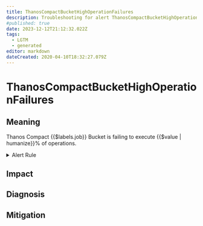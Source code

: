 ```yaml
---
title: ThanosCompactBucketHighOperationFailures
description: Troubleshooting for alert ThanosCompactBucketHighOperationFailures
#published: true
date: 2023-12-12T21:12:32.022Z
tags: 
  - LGTM
  - generated
editor: markdown
dateCreated: 2020-04-10T18:32:27.079Z
---
```


# ThanosCompactBucketHighOperationFailures

## Meaning
[//]: # "Short paragraph that explains what the alert means"
Thanos Compact {{$labels.job}} Bucket is failing to execute {{$value | humanize}}% of operations.

<details>
  <summary>Alert Rule</summary>

{{% rule "thanos/thanos-compactor.yml" "ThanosCompactBucketHighOperationFailures" %}}

{{% comment %}}

```yaml
alert: ThanosCompactBucketHighOperationFailures
expr: (sum by (job) (rate(thanos_objstore_bucket_operation_failures_total{job=~".*thanos-compact.*"}[5m])) / sum by (job) (rate(thanos_objstore_bucket_operations_total{job=~".*thanos-compact.*"}[5m])) * 100 > 5)
for: 15m
labels:
    severity: warning
annotations:
    summary: Thanos Compact Bucket High Operation Failures (instance {{ $labels.instance }})
    description: |-
        Thanos Compact {{$labels.job}} Bucket is failing to execute {{$value | humanize}}% of operations.
          VALUE = {{ $value }}
          LABELS = {{ $labels }}
    runbook: https://github.com/srerun/prometheus-alerts/blob/main/content/runbooks/thanos-compactor/ThanosCompactBucketHighOperationFailures.md

```

{{% /comment %}}

</details>


## Impact
[//]: # "What could / will happen if the alert is not addressed"



## Diagnosis
[//]: # "Steps to take to identify the cause of the problem"



## Mitigation
[//]: # "The steps necessary to resolve the alert"
